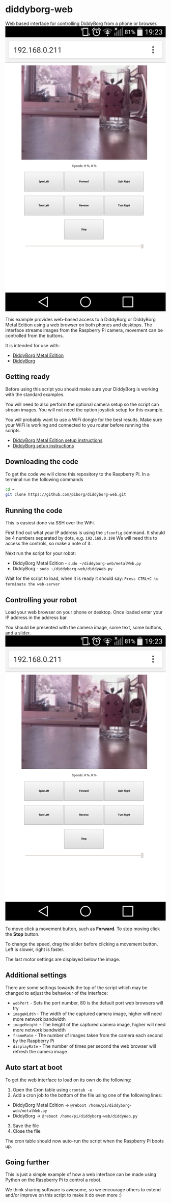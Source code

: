 # diddyborg-web
Web based interface for controlling DiddyBorg from a phone or browser.
![](screenshot.png?raw=true)

This example provides web-based access to a DiddyBorg or DiddyBorg Metal Edition using a web browser on both phones and desktops.
The interface streams images from the Raspberry Pi camera, movement can be controlled from the buttons.

It is intended for use with:
* [DiddyBorg Metal Edition](https://www.piborg.org/diddyborg/metaledition)
* [DiddyBorg](https://www.piborg.org/diddyborg)

## Getting ready
Before using this script you should make sure your DiddyBorg is working with the standard examples.

You will need to also perform the optional camera setup so the script can stream images.
You will not need the option joystick setup for this example.

You will probably want to use a WiFi dongle for the best results.
Make sure your WiFi is working and connected to you router before running the scripts.

* [DiddyBorg Metal Edition setup instructions](https://www.piborg.org/diddyborg/metaledition/install)
* [DiddyBorg setup instructions](https://www.piborg.org/diddyborg/install)

## Downloading the code
To get the code we will clone this repository to the Raspberry Pi.
In a terminal run the following commands
```bash
cd ~
git clone https://github.com/piborg/diddyborg-web.git
```

## Running the code
This is easiest done via SSH over the WiFi.

First find out what your IP address is using the `ifconfig` command.
It should be 4 numbers separated by dots, e.g. `192.168.0.198`
We will need this to access the controls, so make a note of it.

Next run the script for your robot:
* DiddyBorg Metal Edition - `sudo ~/diddyborg-web/metalWeb.py`
* DiddyBorg - `sudo ~/diddyborg-web/diddyWeb.py`

Wait for the script to load, when it is ready it should say:
`Press CTRL+C to terminate the web-server`

## Controlling your robot
Load your web browser on your phone or desktop.
Once loaded enter your IP address in the address bar

You should be presented with the camera image, some text, some buttons, and a slider.
![](screenshot.png?raw=true)

To move click a movement button, such as **Forward**.
To stop moving click the **Stop** button.

To change the speed, drag the slider before clicking a movement button.
Left is slower, right is faster.

The last motor settings are displayed below the image.

## Additional settings
There are some settings towards the top of the script which may be changed to adjust the behaviour of the interface:
* `webPort` - Sets the port number, 80 is the default port web browsers will try
* `imageWidth` - The width of the captured camera image, higher will need more network bandwidth
* `imageHeight` - The height of the captured camera image, higher will need more network bandwidth
* `frameRate` - The number of images taken from the camera each second by the Raspberry Pi
* `displayRate` - The number of times per second the web browser will refresh the camera image

## Auto start at boot
To get the web interface to load on its own do the following:

1. Open the Cron table using `crontab -e`
2. Add a cron job to the bottom of the file using one of the following lines:
  * DiddyBorg Metal Edition → `@reboot /home/pi/diddyborg-web/metalWeb.py`
  * DiddyBorg → `@reboot /home/pi/diddyborg-web/diddyWeb.py`
3. Save the file
4. Close the file

The cron table should now auto-run the script when the Raspberry Pi boots up.

## Going further
This is just a simple example of how a web interface can be made using Python on the Raspberry Pi to control a robot.

We think sharing software is awesome, so we encourage others to extend and/or improve on this script to make it do even more :)
